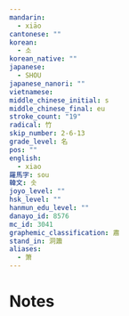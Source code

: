 ```yaml
---
mandarin:
  - xiāo
cantonese: ""
korean:
  - 소
korean_native: ""
japanese:
  - SHOU
japanese_nanori: ""
vietnamese:
middle_chinese_initial: s
middle_chinese_final: eu
stroke_count: "19"
radical: 竹
skip_number: 2-6-13
grade_level: 名
pos: ""
english:
  - xiao
羅馬字: sou
韓文: 솟
joyo_level: ""
hsk_level: ""
hanmun_edu_level: ""
danayo_id: 8576
mc_id: 3041
graphemic_classification: 肅
stand_in: 洞簫
aliases:
  - 箫
---
```


# Notes
